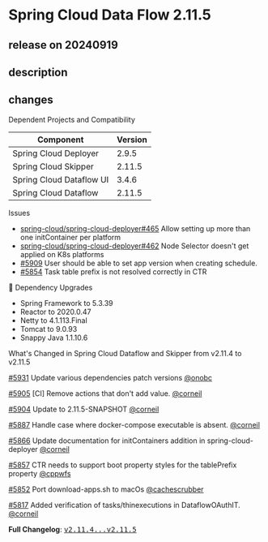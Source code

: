 # Spring Cloud Data Flow 2.11.5

## release on 20240919

## description

## changes

Dependent Projects and Compatibility

|        Component         | Version |
|--------------------------|---------|
| Spring Cloud Deployer    | 2.9.5   |
| Spring Cloud Skipper     | 2.11.5  |
| Spring Cloud Dataflow UI | 3.4.6   |
| Spring Cloud Dataflow    | 2.11.5  |

Issues

* <a class="issue-link js-issue-link" data-error-text="Failed to load title" data-id="2397805404" data-permission-text="Title is private" data-url="https://github.com/spring-cloud/spring-cloud-deployer/issues/465" data-hovercard-type="issue" data-hovercard-url="/spring-cloud/spring-cloud-deployer/issues/465/hovercard" href="https://github.com/spring-cloud/spring-cloud-deployer/issues/465">spring-cloud/spring-cloud-deployer#465</a> Allow setting up more than one initContainer per platform
* <a class="issue-link js-issue-link" data-error-text="Failed to load title" data-id="2392438896" data-permission-text="Title is private" data-url="https://github.com/spring-cloud/spring-cloud-deployer/issues/462" data-hovercard-type="issue" data-hovercard-url="/spring-cloud/spring-cloud-deployer/issues/462/hovercard" href="https://github.com/spring-cloud/spring-cloud-deployer/issues/462">spring-cloud/spring-cloud-deployer#462</a> Node Selector doesn't get applied on K8s platforms
* <a class="issue-link js-issue-link" data-error-text="Failed to load title" data-id="2489765058" data-permission-text="Title is private" data-url="https://github.com/spring-cloud/spring-cloud-dataflow/issues/5909" data-hovercard-type="issue" data-hovercard-url="/spring-cloud/spring-cloud-dataflow/issues/5909/hovercard" href="https://github.com/spring-cloud/spring-cloud-dataflow/issues/5909">#5909</a> User should be able to set app version when creating schedule.
* <a class="issue-link js-issue-link" data-error-text="Failed to load title" data-id="2377556324" data-permission-text="Title is private" data-url="https://github.com/spring-cloud/spring-cloud-dataflow/issues/5854" data-hovercard-type="issue" data-hovercard-url="/spring-cloud/spring-cloud-dataflow/issues/5854/hovercard" href="https://github.com/spring-cloud/spring-cloud-dataflow/issues/5854">#5854</a> Task table prefix is not resolved correctly in CTR

🔨 Dependency Upgrades

* Spring Framework to 5.3.39
* Reactor to 2020.0.47
* Netty to 4.1.113.Final
* Tomcat to 9.0.93
* Snappy Java 1.1.10.6

What's Changed in Spring Cloud Dataflow and Skipper from v2.11.4 to v2.11.5

<a class="issue-link js-issue-link" data-error-text="Failed to load title" data-id="2517320241" data-permission-text="Title is private" data-url="https://github.com/spring-cloud/spring-cloud-dataflow/issues/5931" data-hovercard-type="pull_request" data-hovercard-url="/spring-cloud/spring-cloud-dataflow/pull/5931/hovercard" href="https://github.com/spring-cloud/spring-cloud-dataflow/pull/5931">#5931</a> Update various dependencies patch versions <a class="user-mention notranslate" data-hovercard-type="user" data-hovercard-url="/users/onobc/hovercard" data-octo-click="hovercard-link-click" data-octo-dimensions="link_type:self" href="https://github.com/onobc">@onobc</a>

<a class="issue-link js-issue-link" data-error-text="Failed to load title" data-id="2482961914" data-permission-text="Title is private" data-url="https://github.com/spring-cloud/spring-cloud-dataflow/issues/5905" data-hovercard-type="pull_request" data-hovercard-url="/spring-cloud/spring-cloud-dataflow/pull/5905/hovercard" href="https://github.com/spring-cloud/spring-cloud-dataflow/pull/5905">#5905</a> [CI] Remove actions that don't add value. <a class="user-mention notranslate" data-hovercard-type="user" data-hovercard-url="/users/corneil/hovercard" data-octo-click="hovercard-link-click" data-octo-dimensions="link_type:self" href="https://github.com/corneil">@corneil</a>

<a class="issue-link js-issue-link" data-error-text="Failed to load title" data-id="2482960605" data-permission-text="Title is private" data-url="https://github.com/spring-cloud/spring-cloud-dataflow/issues/5904" data-hovercard-type="pull_request" data-hovercard-url="/spring-cloud/spring-cloud-dataflow/pull/5904/hovercard" href="https://github.com/spring-cloud/spring-cloud-dataflow/pull/5904">#5904</a> Update to 2.11.5-SNAPSHOT <a class="user-mention notranslate" data-hovercard-type="user" data-hovercard-url="/users/corneil/hovercard" data-octo-click="hovercard-link-click" data-octo-dimensions="link_type:self" href="https://github.com/corneil">@corneil</a>

<a class="issue-link js-issue-link" data-error-text="Failed to load title" data-id="2448647385" data-permission-text="Title is private" data-url="https://github.com/spring-cloud/spring-cloud-dataflow/issues/5887" data-hovercard-type="pull_request" data-hovercard-url="/spring-cloud/spring-cloud-dataflow/pull/5887/hovercard" href="https://github.com/spring-cloud/spring-cloud-dataflow/pull/5887">#5887</a> Handle case where docker-compose executable is absent. <a class="user-mention notranslate" data-hovercard-type="user" data-hovercard-url="/users/corneil/hovercard" data-octo-click="hovercard-link-click" data-octo-dimensions="link_type:self" href="https://github.com/corneil">@corneil</a>

<a class="issue-link js-issue-link" data-error-text="Failed to load title" data-id="2398368172" data-permission-text="Title is private" data-url="https://github.com/spring-cloud/spring-cloud-dataflow/issues/5866" data-hovercard-type="pull_request" data-hovercard-url="/spring-cloud/spring-cloud-dataflow/pull/5866/hovercard" href="https://github.com/spring-cloud/spring-cloud-dataflow/pull/5866">#5866</a> Update documentation for initContainers addition in spring-cloud-deployer <a class="user-mention notranslate" data-hovercard-type="user" data-hovercard-url="/users/corneil/hovercard" data-octo-click="hovercard-link-click" data-octo-dimensions="link_type:self" href="https://github.com/corneil">@corneil</a>

<a class="issue-link js-issue-link" data-error-text="Failed to load title" data-id="2387219124" data-permission-text="Title is private" data-url="https://github.com/spring-cloud/spring-cloud-dataflow/issues/5857" data-hovercard-type="pull_request" data-hovercard-url="/spring-cloud/spring-cloud-dataflow/pull/5857/hovercard" href="https://github.com/spring-cloud/spring-cloud-dataflow/pull/5857">#5857</a> CTR needs to support boot property styles for the tablePrefix property <a class="user-mention notranslate" data-hovercard-type="user" data-hovercard-url="/users/cppwfs/hovercard" data-octo-click="hovercard-link-click" data-octo-dimensions="link_type:self" href="https://github.com/cppwfs">@cppwfs</a>

<a class="issue-link js-issue-link" data-error-text="Failed to load title" data-id="2377313691" data-permission-text="Title is private" data-url="https://github.com/spring-cloud/spring-cloud-dataflow/issues/5852" data-hovercard-type="pull_request" data-hovercard-url="/spring-cloud/spring-cloud-dataflow/pull/5852/hovercard" href="https://github.com/spring-cloud/spring-cloud-dataflow/pull/5852">#5852</a> Port download-apps.sh to macOs <a class="user-mention notranslate" data-hovercard-type="user" data-hovercard-url="/users/cachescrubber/hovercard" data-octo-click="hovercard-link-click" data-octo-dimensions="link_type:self" href="https://github.com/cachescrubber">@cachescrubber</a>

<a class="issue-link js-issue-link" data-error-text="Failed to load title" data-id="2303106458" data-permission-text="Title is private" data-url="https://github.com/spring-cloud/spring-cloud-dataflow/issues/5817" data-hovercard-type="pull_request" data-hovercard-url="/spring-cloud/spring-cloud-dataflow/pull/5817/hovercard" href="https://github.com/spring-cloud/spring-cloud-dataflow/pull/5817">#5817</a> Added verification of tasks/thinexecutions in DataflowOAuthIT. <a class="user-mention notranslate" data-hovercard-type="user" data-hovercard-url="/users/corneil/hovercard" data-octo-click="hovercard-link-click" data-octo-dimensions="link_type:self" href="https://github.com/corneil">@corneil</a>

<strong>Full Changelog</strong>: <a class="commit-link" href="https://github.com/spring-cloud/spring-cloud-dataflow/compare/v2.11.4...v2.11.5"><tt>v2.11.4...v2.11.5</tt></a>

